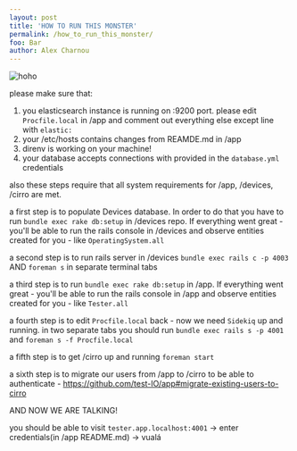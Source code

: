 ```yaml
---
layout: post
title: 'HOW TO RUN THIS MONSTER'
permalink: /how_to_run_this_monster/
foo: Bar
author: Alex Charnou
---
```


![hoho](https://thumbs.gfycat.com/DiligentWellmadeAustraliansilkyterrier-size_restricted.gif)

please make sure that:
1. you elasticsearch instance is running on :9200 port. please edit `Procfile.local` in /app and comment out everything else except line with `elastic:`
2. your /etc/hosts contains changes from REAMDE.md in /app
3. direnv is working on your machine!
4. your database accepts connections with provided in the `database.yml` credentials

also these steps require that all system requirements for /app, /devices, /cirro are met.

a first step is to populate Devices database. In order to do that you have to run
`bundle exec rake db:setup` in /devices repo. If everything went great - you'll be able to run the rails console in /devices and observe entities created for you - like `OperatingSystem.all`

a second step is to run rails server in /devices `bundle exec rails c -p 4003` AND `foreman s` in separate terminal tabs

a third step is to run `bundle exec rake db:setup` in /app. If everything went great - you'll be able to run the rails console in /app and observe entities created for you - like `Tester.all`

a fourth step is to edit `Procfile.local` back - now we need `Sidekiq` up and running. in two separate tabs you should run `bundle exec rails s -p 4001` and `foreman s -f Procfile.local`

a fifth step is to get /cirro up and running `foreman start`

a sixth step is to migrate our users from /app to /cirro to be able to authenticate - https://github.com/test-IO/app#migrate-existing-users-to-cirro

AND NOW WE ARE TALKING!

you should be able to visit `tester.app.localhost:4001` -> enter credentials(in /app README.md) -> vualá
